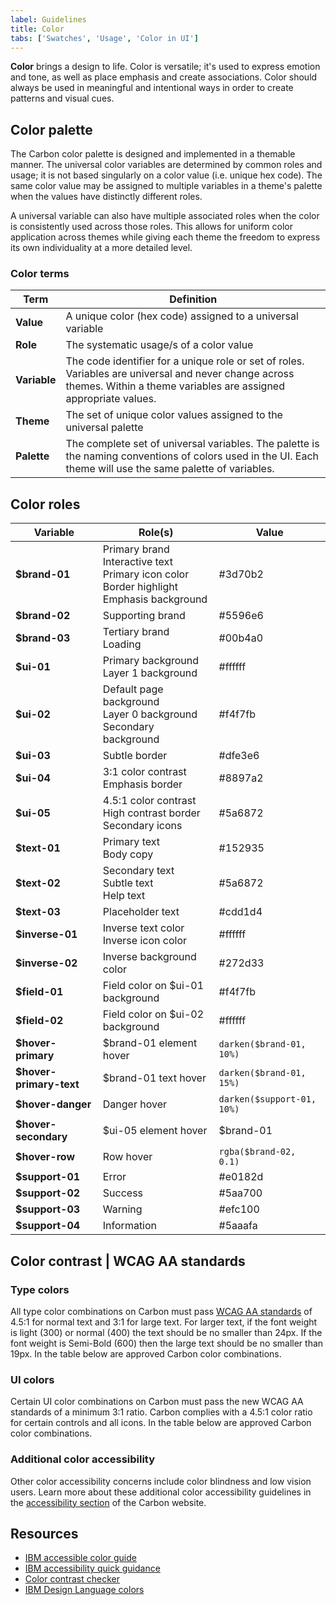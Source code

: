 ```yaml
---
label: Guidelines
title: Color
tabs: ['Swatches', 'Usage', 'Color in UI']
---
```


<page-intro>**Color** brings a design to life. Color is versatile; it's used to express emotion and tone, as well as place emphasis and create associations. Color should always be used in meaningful and intentional ways in order to create patterns and visual cues.</page-intro>

## Color palette

The Carbon color palette is designed and implemented in a themable manner. The universal color variables are determined by common roles and usage; it is not based singularly on a color value (i.e. unique hex code). The same color value may be assigned to multiple variables in a theme's palette when the values have distinctly different roles.

A universal variable can also have multiple associated roles when the color is consistently used across those roles. This allows for uniform color application across themes while giving each theme the freedom to express its own individuality at a more detailed level.

### Color terms

| Term         | Definition                                                                                                                                                               |
| ------------ | ------------------------------------------------------------------------------------------------------------------------------------------------------------------------ |
| **Value**    | A unique color (hex code) assigned to a universal variable                                                                                                               |
| **Role**     | The systematic usage/s of a color value                                                                                                                                  |
| **Variable** | The code identifier for a unique role or set of roles. Variables are universal and never change across themes. Within a theme variables are assigned appropriate values. |
| **Theme**    | The set of unique color values assigned to the universal palette                                                                                                         |
| **Palette**  | The complete set of universal variables. The palette is the naming conventions of colors used in the UI. Each theme will use the same palette of variables.              |

## Color roles

| Variable                | Role(s)                                                                                                            | Value                                                       |
| ----------------------- | ------------------------------------------------------------------------------------------------------------------ | ----------------------------------------------------------- |
| **$brand-01**           | Primary brand <br /> Interactive text <br /> Primary icon color <br /> Border highlight <br /> Emphasis background | <color-block showhex="true" size="xs">#3d70b2</color-block> |
| **$brand-02**           | Supporting brand                                                                                                   | <color-block showhex="true" size="xs">#5596e6</color-block> |
| **$brand-03**           | Tertiary brand <br /> Loading                                                                                      | <color-block showhex="true" size="xs">#00b4a0</color-block> |
| **$ui-01**              | Primary background <br /> Layer 1 background                                                                       | <color-block showhex="true" size="xs">#ffffff</color-block> |
| **$ui-02**              | Default page background <br /> Layer 0 background <br /> Secondary background                                      | <color-block showhex="true" size="xs">#f4f7fb</color-block> |
| **$ui-03**              | Subtle border                                                                                                      | <color-block showhex="true" size="xs">#dfe3e6</color-block> |
| **$ui-04**              | 3:1 color contrast <br /> Emphasis border                                                                          | <color-block showhex="true" size="xs">#8897a2</color-block> |
| **$ui-05**              | 4.5:1 color contrast <br /> High contrast border <br /> Secondary icons                                            | <color-block showhex="true" size="xs">#5a6872</color-block> |
| **$text-01**            | Primary text <br /> Body copy                                                                                      | <color-block showhex="true" size="xs">#152935</color-block> |
| **$text-02**            | Secondary text <br /> Subtle text <br /> Help text                                                                 | <color-block showhex="true" size="xs">#5a6872</color-block> |
| **$text-03**            | Placeholder text                                                                                                   | <color-block showhex="true" size="xs">#cdd1d4</color-block> |
| **$inverse-01**         | Inverse text color <br /> Inverse icon color                                                                       | <color-block showhex="true" size="xs">#ffffff</color-block> |
| **$inverse-02**         | Inverse background color                                                                                           | <color-block showhex="true" size="xs">#272d33</color-block> |
| **$field-01**           | Field color on $ui-01 background                                                                                   | <color-block showhex="true" size="xs">#f4f7fb</color-block> |
| **$field-02**           | Field color on $ui-02 background                                                                                   | <color-block showhex="true" size="xs">#ffffff</color-block> |
| **$hover-primary**      | $brand-01 element hover                                                                                            | `darken($brand-01, 10%)`                                    |
| **$hover-primary-text** | $brand-01 text hover                                                                                               | `darken($brand-01, 15%)`                                    |
| **$hover-danger**       | Danger hover                                                                                                       | `darken($support-01, 10%)`                                  |
| **$hover-secondary**    | $ui-05 element hover                                                                                               | $brand-01                                                   |
| **$hover-row**          | Row hover                                                                                                          | `rgba($brand-02, 0.1)`                                      |
| **$support-01**         | Error                                                                                                              | <color-block showhex="true" size="xs">#e0182d</color-block> |
| **$support-02**         | Success                                                                                                            | <color-block showhex="true" size="xs">#5aa700</color-block> |
| **$support-03**         | Warning                                                                                                            | <color-block showhex="true" size="xs">#efc100</color-block> |
| **$support-04**         | Information                                                                                                        | <color-block showhex="true" size="xs">#5aaafa</color-block> |

## Color contrast | WCAG AA standards

### Type colors

<p>All type color combinations on Carbon must pass <a href="https://www.w3.org/TR/UNDERSTANDING-WCAG20/visual-audio-contrast-contrast.html" target=blank>WCAG AA standards</a> of 4.5:1 for normal text and 3:1 for large text. For larger text, if the font weight is light (300) or normal (400) the text should be no smaller than 24px. If the font weight is Semi-Bold (600) then the large text should be no smaller than 19px. In the table below are approved Carbon color combinations.</p>

<div data-insert-component="ColorContrast"></div>

### UI colors

Certain UI color combinations on Carbon must pass the new WCAG AA standards of a minimum 3:1 ratio. Carbon complies with a 4.5:1 color ratio for certain controls and all icons. In the table below are approved Carbon color combinations.

<div data-insert-component="UIColorContrast"></div>

### Additional color accessibility

Other color accessibility concerns include color blindness and low vision users. Learn more about these additional color accessibility guidelines in the [accessibility section](/guidelines/accessibility/color) of the Carbon website.

## Resources

- <a href="https://www.w3.org/TR/UNDERSTANDING-WCAG20/visual-audio-contrast-contrast.html" target=blank>IBM accessible color guide</a>
- <a href="https://w3.ibm.com/able/devtest/quick/" target=blank>IBM accessibility quick guidance</a>
- <a href="https://marijohannessen.github.io/color-contrast-checker/" target=blank>Color contrast checker</a>
- <a href="https://www.ibm.com/design/language/resources/color-library" target=blank>IBM Design Language colors</a>
